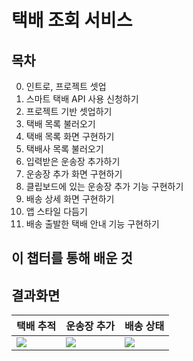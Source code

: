 # 택배 조회 서비스


## 목차
0. 인트로, 프로젝트 셋업
1. 스마트 택배 API 사용 신청하기
2. 프로젝트 기반 셋업하기
3. 택배 목록 불러오기
4. 택배 목록 화면 구현하기
5. 택배사 목록 불러오기
6. 입력받은 운송장 추가하기
7. 운송장 추가 화면 구현하기
8. 클립보드에 있는 운송장 추가 기능 구현하기
9. 배송 상세 화면 구현하기
10. 앱 스타일 다듬기
11. 배송 출발한 택배 안내 기능 구현하기

## 이 챕터를 통해 배운 것



## 결과화면
|택배 추적|운송장 추가|배송 상태|
|---|---|---|
|<img src="https://i.imgur.com/SFaMLpo.png"/>|<img src="https://i.imgur.com/BAYgiTx.png"/>|<img src="https://i.imgur.com/jZ6vbNA.png"/>|
